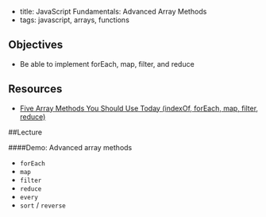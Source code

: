 - title: JavaScript Fundamentals: Advanced Array Methods
- tags: javascript, arrays, functions

## Objectives
* Be able to implement forEach, map, filter, and reduce

## Resources
- [Five Array Methods You Should Use Today (indexOf, forEach, map, filter, reduce)](http://colintoh.com/blog/5-array-methods-that-you-should-use-today)

##Lecture


####Demo: Advanced array methods
- `forEach`
- `map`
- `filter`
- `reduce`
- `every`
- `sort` / `reverse`
